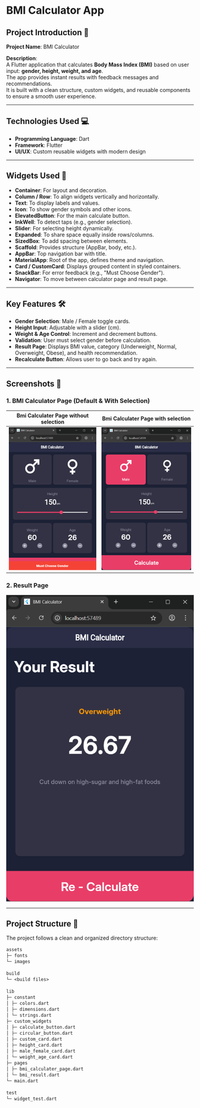 # BMI Calculator App 

## Project Introduction 🎯

**Project Name**: BMI Calculator  

**Description**:  
A Flutter application that calculates **Body Mass Index (BMI)** based on user input: **gender, height, weight, and age**.  
The app provides instant results with feedback messages and recommendations.  
It is built with a clean structure, custom widgets, and reusable components to ensure a smooth user experience.  

---

## Technologies Used 💻

- **Programming Language**: Dart  
- **Framework**: Flutter  
- **UI/UX**: Custom reusable widgets with modern design  

---

## Widgets Used 🔧

- **Container**: For layout and decoration.  
- **Column / Row**: To align widgets vertically and horizontally.  
- **Text**: To display labels and values.  
- **Icon**: To show gender symbols and other icons.  
- **ElevatedButton**: For the main calculate button.  
- **InkWell**: To detect taps (e.g., gender selection).  
- **Slider**: For selecting height dynamically.  
- **Expanded**: To share space equally inside rows/columns.  
- **SizedBox**: To add spacing between elements.  
- **Scaffold**: Provides structure (AppBar, body, etc.).  
- **AppBar**: Top navigation bar with title.  
- **MaterialApp**: Root of the app, defines theme and navigation.  
- **Card / CustomCard**: Displays grouped content in styled containers.  
- **SnackBar**: For error feedback (e.g., "Must Choose Gender").  
- **Navigator**: To move between calculator page and result page.  

---

## Key Features 🛠️

- **Gender Selection**: Male / Female toggle cards.  
- **Height Input**: Adjustable with a slider (cm).  
- **Weight & Age Control**: Increment and decrement buttons.  
- **Validation**: User must select gender before calculation.  
- **Result Page**: Displays BMI value, category (Underweight, Normal, Overweight, Obese), and health recommendation.  
- **Recalculate Button**: Allows user to go back and try again.  

---

## Screenshots 📸

### 1. BMI Calculator Page (Default & With Selection)  
| Bmi Calculater Page without selection | Bmi Calculater Page with selection |
| --- | --- |
| ![ Bmi Calculater Page without selection](assets/images/bmi_calculater_page2.png) | ![ Bmi Calculater Page with selection](assets/images/bmi_calculater_page.png) |

### 2. Result Page  
![Result Page](assets/images/bmi_result_page.png)  

---

## Project Structure 📂 

The project follows a clean and organized directory structure:

```plaintext
assets
├─ fonts
└─ images

build
└─ <build files>

lib
├─ constant
│ ├─ colors.dart
│ ├─ dimensions.dart
│ └─ strings.dart
├─ custom_widgets
│ ├─ calculate_button.dart
│ ├─ circular_button.dart
│ ├─ custom_card.dart
│ ├─ height_card.dart
│ ├─ male_female_card.dart
│ └─ weight_age_card.dart
├─ pages
│ ├─ bmi_calculater_page.dart
│ └─ bmi_result.dart
└─ main.dart

test
└─ widget_test.dart
